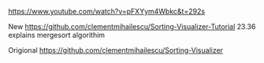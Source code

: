 https://www.youtube.com/watch?v=pFXYym4Wbkc&t=292s

New
https://github.com/clementmihailescu/Sorting-Visualizer-Tutorial
23.36 explains mergesort algorithim


Origional 
https://github.com/clementmihailescu/Sorting-Visualizer